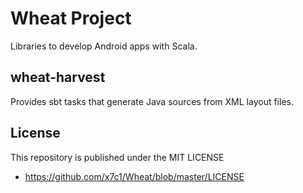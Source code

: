 # Wheat Project

Libraries to develop Android apps with Scala.

## wheat-harvest

Provides sbt tasks that generate Java sources from XML layout files.

## License

This repository is published under the MIT LICENSE
  * https://github.com/x7c1/Wheat/blob/master/LICENSE
